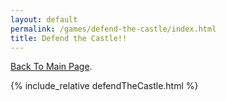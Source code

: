 ```yaml
---
layout: default
permalink: /games/defend-the-castle/index.html
title: Defend the Castle!!
---
```


[Back To Main Page](../../).

{% include_relative defendTheCastle.html %}